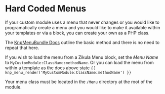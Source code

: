 Hard Coded Menus
================

If your custom module uses a menu that never changes or you would like to programatically create
a menu and you would like to make it available within your templates or via a block, you can create
your own as a PHP class.

The [KnpMenuBundle Docs](http://symfony.com/doc/master/bundles/KnpMenuBundle/index.html#method-a-the-easy-way-yay)
outline the basic method and there is no need to repeat that here.

If you wish to load the menu from a Zikula Menu block, set the *Menu Name* to
`MyCustomModule:ClassName:methodName`. Or you can load the menu from within a template as the
docs above state `{{ knp_menu_render('MyCustomModule:ClassName:methodName') }}`

Your menu class must be located in the `/Menu` directory at the root of the module.
